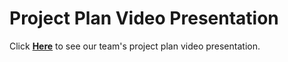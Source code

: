 # Project Plan Video Presentation
Click [**Here**](https://youtu.be/nSgXzEy2rM0) to see our team's project plan video presentation.
